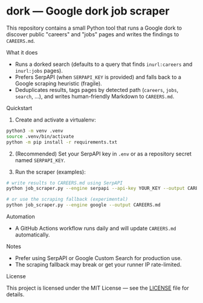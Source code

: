 # dork — Google dork job scraper

This repository contains a small Python tool that runs a Google dork to discover public "careers" and "jobs" pages and writes the findings to `CAREERS.md`.

What it does

- Runs a dorked search (defaults to a query that finds `inurl:careers` and `inurl:jobs` pages).
- Prefers SerpAPI (when `SERPAPI_KEY` is provided) and falls back to a Google scraping heuristic (fragile).
- Deduplicates results, tags pages by detected path (`careers`, `jobs`, `search`, ...), and writes human-friendly Markdown to `CAREERS.md`.

Quickstart

1. Create and activate a virtualenv:

```bash
python3 -m venv .venv
source .venv/bin/activate
python -m pip install -r requirements.txt
```

2. (Recommended) Set your SerpAPI key in `.env` or as a repository secret named `SERPAPI_KEY`.

3. Run the scraper (examples):

```bash
# write results to CAREERS.md using SerpAPI
python job_scraper.py --engine serpapi --api-key YOUR_KEY --output CAREERS.md

# or use the scraping fallback (experimental)
python job_scraper.py --engine google --output CAREERS.md
```

Automation

- A GitHub Actions workflow runs daily and will update `CAREERS.md` automatically.

Notes

- Prefer using SerpAPI or Google Custom Search for production use.
- The scraping fallback may break or get your runner IP rate-limited.

License

This project is licensed under the MIT License — see the [LICENSE](./LICENSE) file for details.